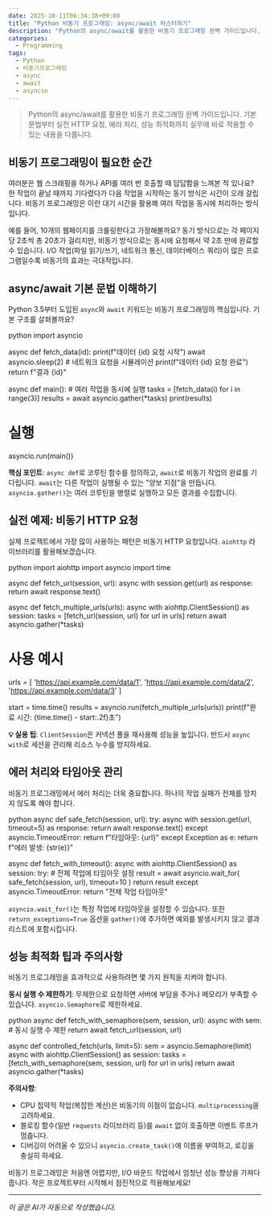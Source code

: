 ```yaml
---
date: 2025-10-11T06:34:38+09:00
title: "Python 비동기 프로그래밍: async/await 마스터하기"
description: "Python의 async/await를 활용한 비동기 프로그래밍 완벽 가이드입니다. 기본 문법부터 실전 HTTP 요청, 에러 처리, 성능 최적화까지 실무에 바로 적용할 수 있는 내용을 다룹니다."
categories:
  - Programming
tags:
  - Python
  - 비동기프로그래밍
  - async
  - await
  - asyncio
---
```


> Python의 async/await를 활용한 비동기 프로그래밍 완벽 가이드입니다. 기본 문법부터 실전 HTTP 요청, 에러 처리, 성능 최적화까지 실무에 바로 적용할 수 있는 내용을 다룹니다.



<!-- more -->

## 비동기 프로그래밍이 필요한 순간

여러분은 웹 스크래핑을 하거나 API를 여러 번 호출할 때 답답함을 느껴본 적 있나요? 한 작업이 끝날 때까지 기다렸다가 다음 작업을 시작하는 동기 방식은 시간이 오래 걸립니다. 비동기 프로그래밍은 이런 대기 시간을 활용해 여러 작업을 동시에 처리하는 방식입니다.

예를 들어, 10개의 웹페이지를 크롤링한다고 가정해볼까요? 동기 방식으로는 각 페이지당 2초씩 총 20초가 걸리지만, 비동기 방식으로는 동시에 요청해서 약 2초 만에 완료할 수 있습니다. I/O 작업(파일 읽기/쓰기, 네트워크 통신, 데이터베이스 쿼리)이 많은 프로그램일수록 비동기의 효과는 극대적입니다.

## async/await 기본 문법 이해하기

Python 3.5부터 도입된 `async`와 `await` 키워드는 비동기 프로그래밍의 핵심입니다. 기본 구조를 살펴볼까요?

python
import asyncio

async def fetch_data(id):
    print(f"데이터 {id} 요청 시작")
    await asyncio.sleep(2)  # 네트워크 요청을 시뮬레이션
    print(f"데이터 {id} 요청 완료")
    return f"결과 {id}"

async def main():
    # 여러 작업을 동시에 실행
    tasks = [fetch_data(i) for i in range(3)]
    results = await asyncio.gather(*tasks)
    print(results)

# 실행
asyncio.run(main())


**핵심 포인트**: `async def`로 코루틴 함수를 정의하고, `await`로 비동기 작업의 완료를 기다립니다. `await`는 다른 작업이 실행될 수 있는 "양보 지점"을 만듭니다. `asyncio.gather()`는 여러 코루틴을 병렬로 실행하고 모든 결과를 수집합니다.

## 실전 예제: 비동기 HTTP 요청

실제 프로젝트에서 가장 많이 사용하는 패턴은 비동기 HTTP 요청입니다. `aiohttp` 라이브러리를 활용해보겠습니다.

python
import aiohttp
import asyncio
import time

async def fetch_url(session, url):
    async with session.get(url) as response:
        return await response.text()

async def fetch_multiple_urls(urls):
    async with aiohttp.ClientSession() as session:
        tasks = [fetch_url(session, url) for url in urls]
        return await asyncio.gather(*tasks)

# 사용 예시
urls = [
    'https://api.example.com/data/1',
    'https://api.example.com/data/2',
    'https://api.example.com/data/3'
]

start = time.time()
results = asyncio.run(fetch_multiple_urls(urls))
print(f"완료 시간: {time.time() - start:.2f}초")


**💡 실용 팁**: `ClientSession`은 커넥션 풀을 재사용해 성능을 높입니다. 반드시 `async with`로 세션을 관리해 리소스 누수를 방지하세요.

## 에러 처리와 타임아웃 관리

비동기 프로그래밍에서 에러 처리는 더욱 중요합니다. 하나의 작업 실패가 전체를 망치지 않도록 해야 합니다.

python
async def safe_fetch(session, url):
    try:
        async with session.get(url, timeout=5) as response:
            return await response.text()
    except asyncio.TimeoutError:
        return f"타임아웃: {url}"
    except Exception as e:
        return f"에러 발생: {str(e)}"

async def fetch_with_timeout():
    async with aiohttp.ClientSession() as session:
        try:
            # 전체 작업에 타임아웃 설정
            result = await asyncio.wait_for(
                safe_fetch(session, url),
                timeout=10
            )
            return result
        except asyncio.TimeoutError:
            return "전체 작업 타임아웃"


`asyncio.wait_for()`는 특정 작업에 타임아웃을 설정할 수 있습니다. 또한 `return_exceptions=True` 옵션을 `gather()`에 추가하면 예외를 발생시키지 않고 결과 리스트에 포함시킵니다.

## 성능 최적화 팁과 주의사항

비동기 프로그래밍을 효과적으로 사용하려면 몇 가지 원칙을 지켜야 합니다.

**동시 실행 수 제한하기**: 무제한으로 요청하면 서버에 부담을 주거나 메모리가 부족할 수 있습니다. `asyncio.Semaphore`로 제한하세요.

python
async def fetch_with_semaphore(sem, session, url):
    async with sem:  # 동시 실행 수 제한
        return await fetch_url(session, url)

async def controlled_fetch(urls, limit=5):
    sem = asyncio.Semaphore(limit)
    async with aiohttp.ClientSession() as session:
        tasks = [fetch_with_semaphore(sem, session, url) for url in urls]
        return await asyncio.gather(*tasks)


**주의사항**:
- CPU 집약적 작업(복잡한 계산)은 비동기의 이점이 없습니다. `multiprocessing`을 고려하세요.
- 블로킹 함수(일반 `requests` 라이브러리 등)를 `await` 없이 호출하면 이벤트 루프가 멈춥니다.
- 디버깅이 어려울 수 있으니 `asyncio.create_task()`에 이름을 부여하고, 로깅을 충실히 하세요.

비동기 프로그래밍은 처음엔 어렵지만, I/O 바운드 작업에서 엄청난 성능 향상을 가져다줍니다. 작은 프로젝트부터 시작해서 점진적으로 적용해보세요!

---

*이 글은 AI가 자동으로 작성했습니다.*
